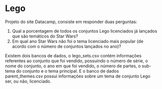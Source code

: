 # Lego
Projeto do site Datacamp, consiste em responder duas perguntas: 

1. Qual a porcentagem de todos os conjuntos Lego licenciados já lançados que são temáticos do Star Wars?
2. Em qual ano Star Wars não foi o tema licenciado mais popular (de acordo com o número de conjuntos lançados no ano)?

Existem dois bancos de dados, o lego_sets.csv contém informações referentes ao conjunto que foi vendido, possuindo o número de série, o nome do conjunto, o ano em que foi vendido, o número de partes, o sub-tema do conjunto e o tema principal. E o banco de dados parent_themes.csv possui informações sobre um tema de conjunto Lego ser, ou não, licenciado.
